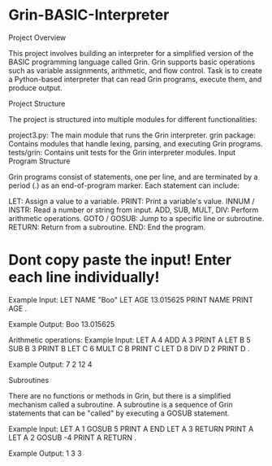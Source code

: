 # Grin-BASIC-Interpreter

Project Overview

This project involves building an interpreter for a simplified version of the BASIC programming language called Grin. Grin supports basic operations such as variable assignments, arithmetic, and flow control. Task is to create a Python-based interpreter that can read Grin programs, execute them, and produce output.

Project Structure

The project is structured into multiple modules for different functionalities:

project3.py: The main module that runs the Grin interpreter.
grin package: Contains modules that handle lexing, parsing, and executing Grin programs.
tests/grin: Contains unit tests for the Grin interpreter modules.
Input Program Structure

Grin programs consist of statements, one per line, and are terminated by a period (.) as an end-of-program marker. Each statement can include:

LET: Assign a value to a variable.
PRINT: Print a variable's value.
INNUM / INSTR: Read a number or string from input.
ADD, SUB, MULT, DIV: Perform arithmetic operations.
GOTO / GOSUB: Jump to a specific line or subroutine.
RETURN: Return from a subroutine.
END: End the program.

# Dont copy paste the input! Enter each line individually!
Example Input:
LET NAME "Boo"
LET AGE 13.015625
PRINT NAME
PRINT AGE
.

Example Output:
Boo
13.015625

Arithmetic operations:
Example Input:
LET A 4
ADD A 3
PRINT A
LET B 5
SUB B 3
PRINT B
LET C 6
MULT C B
PRINT C
LET D 8
DIV D 2
PRINT D
.

Example Output:
7
2
12
4

Subroutines

There are no functions or methods in Grin, but there is a simplified mechanism called a subroutine. A subroutine is a sequence of Grin statements that can be "called" by executing a GOSUB statement.

Example Input:
LET A 1
GOSUB 5
PRINT A
END
LET A 3
RETURN
PRINT A
LET A 2
GOSUB -4
PRINT A
RETURN
.

Example Output:
1
3
3





